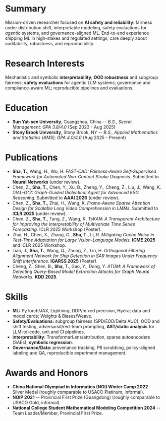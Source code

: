 ﻿---
permalink: /
title: ""
excerpt: ""
author_profile: true
redirect_from:
  - /about/
  - /about.html
---

<span class='anchor' id='summary'></span>

# Summary
Mission-driven researcher focused on **AI safety and reliability**: fairness under distribution shift, interpretable modeling, safety evaluations for *agentic* systems, and governance-aligned ML. End-to-end experience shipping ML in high-stakes and regulated settings; care deeply about auditability, robustness, and reproducibility.

<span class='anchor' id='research-interests'></span>

# Research Interests
Mechanistic and symbolic **interpretability**; **OOD robustness** and subgroup fairness; **safety evaluations** for agentic LLM systems; governance and compliance-aware ML; reproducible pipelines and evaluations.

<span class='anchor' id='education'></span>

# Education
- **Sun Yat-sen University**, Guangzhou, China -- *B.S., Secret Management; GPA 3.8/4.0* (Sep 2023 - Aug 2025)
- **Stony Brook University**, Stony Brook, NY -- *B.S., Applied Mathematics and Statistics (AMS); GPA 4.0/4.0* (Aug 2025 - Present)

<span class='anchor' id='publications'></span>

# Publications
- **Sha, T.**, Wang, H., Wu, H. *FAST-CAD: Fairness-Aware Self-Supervised Framework for Automated Non-Contact Stroke Diagnosis.* Submitted to **Neural Networks** (under review).
- Chen, Z., **Sha, T.**, Chen, Y., Xu, B., Zheng, Y., Cheng, Z., Liu, J., Wang, K. *DIAL-G^2: Graph-Guided Dialectical Agent for Advanced ESG Reasoning.* Submitted to **AAAI 2026** (under review).
- Chen, Z., **Sha, T.**, Zhai, H., Wang, K. *Frame-Aware Sparse Attention Design for Scalable Long Video Comprehension in LMMs.* Submitted to **ICLR 2025** (under review).
- Chen, Z., **Sha, T.**, Tang, Z., Wang, K. *TsKAN: A Transparent Architecture for Improving the Interpretability of Multivariate Time Series Forecasting.* ICLR 2025 Workshop (Poster).
- Zhai, H., Chen, X., Zhang, C., **Sha, T.**, Li, R. *Mitigating Cache Noise in Test-Time Adaptation for Large Vision-Language Models.* **ICME 2025** and ICLR 2025 Workshop.
- Liao, J., **Sha, T.**, Wang, Q., Zhong, Z., Lin, H. *Orthogonal Filtering Alignment Network for Ship Detection in SAR Images Under Frequency Shift Interference.* **IGARSS 2025** (Poster).
- Cheng, Z., Shen, B., **Sha, T.**, Gao, Y., Dong, Y. *ATOM: A Framework of Detecting Query-Based Model Extraction Attacks for Graph Neural Networks.* **KDD 2025**.

<span class='anchor' id='skills'></span>

# Skills
- **ML:** PyTorch/JAX, Lightning, DDP/mixed precision, Hydra; data and model cards; Weights & Biases/Weave.
- **Safety/Evaluations:** subgroup fairness (SPD/EOD/Delta AUC), OOD and shift testing, adversarial/red-team prompting, **AST/static analysis** for LLM-to-code, unit and CI pipelines.
- **Interpretability:** TransformerLens/attribution, sparse autoencoders (SAEs), **symbolic regression**.
- **Governance/Data:** provenance tracking, PII scrubbing, policy-aligned labeling and QA, reproducible experiment management.

<span class='anchor' id='awards-and-honors'></span>

# Awards and Honors
- **China National Olympiad in Informatics (NOI) Winter Camp 2022** -- Silver Medal (roughly comparable to USACO Platinum, informal).
- **NOIP 2021** -- Provincial First Prize (Guangdong) (roughly comparable to USACO Gold, informal).
- **National College Student Mathematical Modeling Competition 2024** -- Team Leader/Member, Provincial First Prize.

